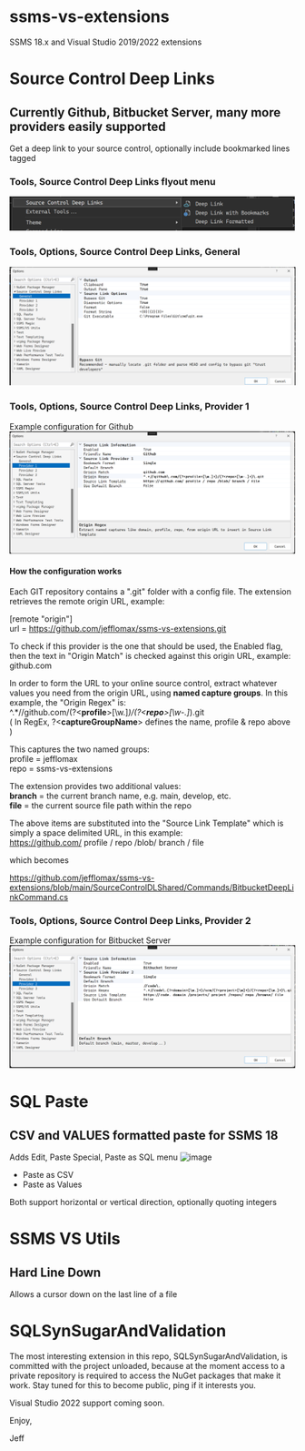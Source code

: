# ssms-vs-extensions
SSMS 18.x and Visual Studio 2019/2022 extensions

# Source Control Deep Links
## Currently Github, Bitbucket Server, many more providers easily supported
Get a deep link to your source control, optionally include bookmarked lines tagged

### Tools, Source Control Deep Links flyout menu
![Tools, Source Control Deep Links](./images/DeepLinksToolsMenu.png)

### Tools, Options, Source Control Deep Links, General 
![Tools, Options, Source Control Deep Links, General](./images/DeepLinksGeneral.png)

### Tools, Options, Source Control Deep Links, Provider 1
Example configuration for Github
![Tools, Options, Source Control Deep Links, Provider 1](./images/DeepLinksProvider1.png)

#### How the configuration works
Each GIT repository contains a ".git" folder with a config file.  The extension retrieves the remote origin URL, example:

[remote "origin"]  
	url = https://github.com/jefflomax/ssms-vs-extensions.git

To check if this provider is the one that should be used, the Enabled flag, then the text in "Origin Match" is checked against this origin URL, example:
github.com

In order to form the URL to your online source control, extract whatever values you need from the origin URL, using **named capture groups**.  In this example, the "Origin Regex" is:  
^.\*//github\.com/(?\<**profile**>[\w.]*)/(?\<**repo**>[\w-.]*)\.git  
( In RegEx, ?\<**captureGroupName**> defines the name, profile & repo above )

This captures the two named groups:  
profile = jefflomax  
repo = ssms-vs-extensions

The extension provides two additional values:  
**branch** = the current branch name, e.g. main, develop, etc.  
**file** = the current source file path within the repo

The above items are substituted into the "Source Link Template" which is simply a space delimited URL, in this example:  
https://github.com/ profile / repo /blob/ branch / file

which becomes

https://github.com/jefflomax/ssms-vs-extensions/blob/main/SourceControlDLShared/Commands/BitbucketDeepLinkCommand.cs


### Tools, Options, Source Control Deep Links, Provider 2
Example configuration for Bitbucket Server
![Tools, Options, Source Control Deep Links, Provider 2](./images/DeepLinksProvider2.png)


# SQL Paste
## CSV and VALUES formatted paste for SSMS 18
Adds Edit, Paste Special, Paste as SQL menu
![image](https://user-images.githubusercontent.com/5674343/188520420-b2a154e8-ba26-44f9-83b1-6c90c06681de.png)
* Paste as CSV
* Paste as Values

Both support horizontal or vertical direction, optionally quoting integers

# SSMS VS Utils
## Hard Line Down
Allows a cursor down on the last line of a file

# SQLSynSugarAndValidation
The most interesting extension in this repo, SQLSynSugarAndValidation, is committed with the project unloaded, because at the moment access to a private repository is required to access the NuGet packages that make it work.  Stay tuned for this to become public, ping if it interests you.

Visual Studio 2022 support coming soon.

Enjoy,

Jeff
